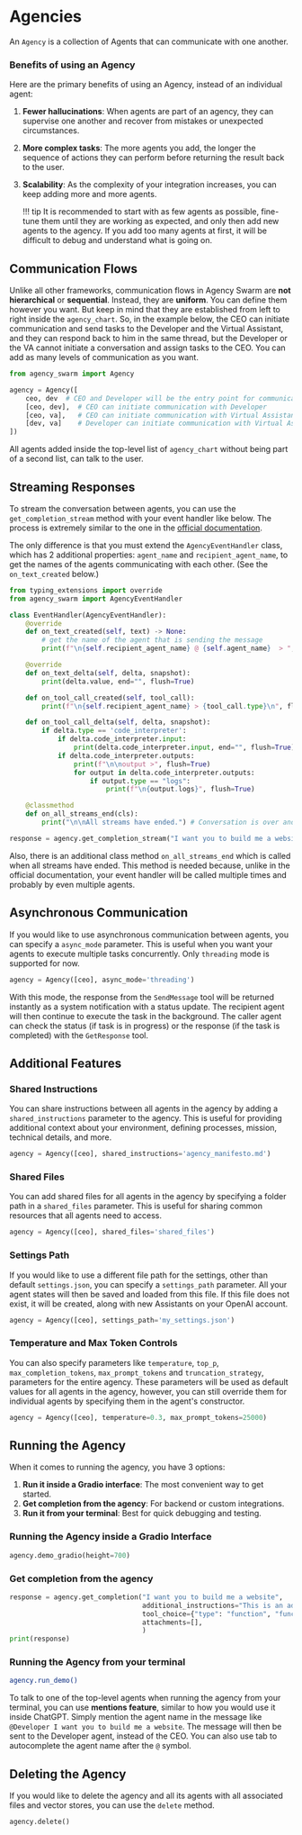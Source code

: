 # Agencies 

An `Agency` is a collection of Agents that can communicate with one another. 

### Benefits of using an Agency

Here are the primary benefits of using an Agency, instead of an individual agent:

1. **Fewer hallucinations**: When agents are part of an agency, they can supervise one another and recover from mistakes or unexpected circumstances.
2. **More complex tasks**: The more agents you add, the longer the sequence of actions they can perform before returning the result back to the user.
3. **Scalability**: As the complexity of your integration increases, you can keep adding more and more agents. 

    !!! tip
        It is recommended to start with as few agents as possible, fine-tune them until they are working as expected, and only then add new agents to the agency. If you add too many agents at first, it will be difficult to debug and understand what is going on.

## Communication Flows

Unlike all other frameworks, communication flows in Agency Swarm are **not hierarchical** or **sequential**. Instead, they are **uniform**. You can define them however you want. But keep in mind that they are established from left to right inside the `agency_chart`. So, in the example below, the CEO can initiate communication and send tasks to the Developer and the Virtual Assistant, and they can respond back to him in the same thread, but the Developer or the VA cannot initiate a conversation and assign tasks to the CEO. You can add as many levels of communication as you want.

```python
from agency_swarm import Agency

agency = Agency([
    ceo, dev  # CEO and Developer will be the entry point for communication with the user
    [ceo, dev],  # CEO can initiate communication with Developer
    [ceo, va],   # CEO can initiate communication with Virtual Assistant
    [dev, va]    # Developer can initiate communication with Virtual Assistant
])
```

All agents added inside the top-level list of `agency_chart` without being part of a second list, can talk to the user.

## Streaming Responses

To stream the conversation between agents, you can use the `get_completion_stream` method with your event handler like below. The process is extremely similar to the one in the [official documentation](https://platform.openai.com/docs/assistants/overview/step-4-create-a-run?context=with-streaming).

The only difference is that you must extend the `AgencyEventHandler` class, which has 2 additional properties: `agent_name` and `recipient_agent_name`, to get the names of the agents communicating with each other. (See the `on_text_created` below.)


```python
from typing_extensions import override
from agency_swarm import AgencyEventHandler

class EventHandler(AgencyEventHandler):
    @override
    def on_text_created(self, text) -> None:
        # get the name of the agent that is sending the message
        print(f"\n{self.recipient_agent_name} @ {self.agent_name}  > ", end="", flush=True)

    @override
    def on_text_delta(self, delta, snapshot):
        print(delta.value, end="", flush=True)

    def on_tool_call_created(self, tool_call):
        print(f"\n{self.recipient_agent_name} > {tool_call.type}\n", flush=True)

    def on_tool_call_delta(self, delta, snapshot):
        if delta.type == 'code_interpreter':
            if delta.code_interpreter.input:
                print(delta.code_interpreter.input, end="", flush=True)
            if delta.code_interpreter.outputs:
                print(f"\n\noutput >", flush=True)
                for output in delta.code_interpreter.outputs:
                    if output.type == "logs":
                        print(f"\n{output.logs}", flush=True)

    @classmethod
    def on_all_streams_end(cls):
        print("\n\nAll streams have ended.") # Conversation is over and message is returned to the user.

response = agency.get_completion_stream("I want you to build me a website", event_handler=EventHandler)
```

Also, there is an additional class method `on_all_streams_end` which is called when all streams have ended. This method is needed because, unlike in the official documentation, your event handler will be called multiple times and probably by even multiple agents. 

## Asynchronous Communication

If you would like to use asynchronous communication between agents, you can specify a `async_mode` parameter. This is useful when you want your agents to execute multiple tasks concurrently. Only `threading` mode is supported for now.

```python
agency = Agency([ceo], async_mode='threading') 
```

With this mode, the response from the `SendMessage` tool will be returned instantly as a system notification with a status update. The recipient agent will then continue to execute the task in the background. The caller agent can check the status (if task is in progress) or the response (if the task is completed) with the `GetResponse` tool.

## Additional Features

### Shared Instructions

You can share instructions between all agents in the agency by adding a `shared_instructions` parameter to the agency. This is useful for providing additional context about your environment, defining processes, mission, technical details, and more.

```python
agency = Agency([ceo], shared_instructions='agency_manifesto.md') 
```

### Shared Files

You can add shared files for all agents in the agency by specifying a folder path in a `shared_files` parameter. This is useful for sharing common resources that all agents need to access.

```python
agency = Agency([ceo], shared_files='shared_files') 
```

### Settings Path

If you would like to use a different file path for the settings, other than default `settings.json`, you can specify a `settings_path` parameter. All your agent states will then be saved and loaded from this file. If this file does not exist, it will be created, along with new Assistants on your OpenAI account.

```python
agency = Agency([ceo], settings_path='my_settings.json') 
```

### Temperature and Max Token Controls

You can also specify parameters like `temperature`, `top_p`, `max_completion_tokens`,  `max_prompt_tokens` and `truncation_strategy`, parameters for the entire agency. These parameters will be used as default values for all agents in the agency, however, you can still override them for individual agents by specifying them in the agent's constructor.

```python
agency = Agency([ceo], temperature=0.3, max_prompt_tokens=25000) 
```

## Running the Agency

When it comes to running the agency, you have 3 options:

1. **Run it inside a Gradio interface**: The most convenient way to get started.
2. **Get completion from the agency**: For backend or custom integrations.
3. **Run it from your terminal**: Best for quick debugging and testing.

### Running the Agency inside a Gradio Interface

```python
agency.demo_gradio(height=700) 
```

### Get completion from the agency

```python
response = agency.get_completion("I want you to build me a website", 
                                 additional_instructions="This is an additional instruction for the task.",
                                 tool_choice={"type": "function", "function": {"name": "SendMessage"}},
                                 attachments=[],
                                 )
print(response)
```

### Running the Agency from your terminal

```bash
agency.run_demo()
```

To talk to one of the top-level agents when running the agency from your terminal, you can use **mentions feature**, similar to how you would use it inside ChatGPT. Simply mention the agent name in the message like `@Developer I want you to build me a website`. The message will then be sent to the Developer agent, instead of the CEO. You can also use tab to autocomplete the agent name after the `@` symbol.

## Deleting the Agency

If you would like to delete the agency and all its agents with all associated files and vector stores, you can use the `delete` method.

```python
agency.delete()
```
